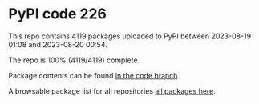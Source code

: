 # PyPI code 226

This repo contains 4119 packages uploaded to PyPI between 
2023-08-19 01:08 and 2023-08-20 00:54.

The repo is 100% (4119/4119) complete.

Package contents can be found [in the code branch](https://github.com/pypi-data/pypi-mirror-226/tree/code/packages).

A browsable package list for all repositories [all packages here](https://pypi-data.github.io/website/repositories/pypi-mirror-226).


